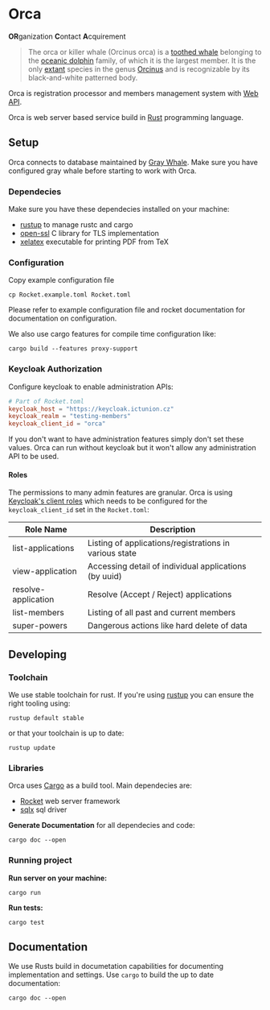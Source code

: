 # Orca

**OR**ganization **C**ontact **A**cquirement

> The orca or killer whale (Orcinus orca) is a [toothed whale](https://en.wikipedia.org/wiki/Toothed_whale)
> belonging to the [oceanic dolphin](https://en.wikipedia.org/wiki/Oceanic_dolphin) family, of which it is the largest member.
> It is the only [extant](https://en.wikipedia.org/wiki/Neontology#Extant_taxa_versus_extinct_taxa)
> species in the genus [Orcinus](https://en.wikipedia.org/wiki/Orcinus)
> and is recognizable by its black-and-white patterned body.

Orca is registration processor and members management system with [Web API](https://en.wikipedia.org/wiki/Web_API).

Orca is web server based service build in [Rust](rust-lang.org) programming language.

## Setup

Orca connects to database maintained by [Gray Whale](../gray-whale).
Make sure you have configured gray whale before starting to work with Orca.

### Dependecies

Make sure you have these dependecies installed on your machine:

- [rustup](https://rustup.rs/) to manage rustc and cargo
- [open-ssl](https://www.openssl.org/) C library for TLS implementation
- [xelatex](https://xetex.sourceforge.net/) executable for printing PDF from TeX

### Configuration

Copy example configuration file

```
cp Rocket.example.toml Rocket.toml
```

Please refer to example configuration file and rocket documentation for documentation on configuration.

We also use cargo features for compile time configuration like:

```
cargo build --features proxy-support
```

### Keycloak Authorization

Configure keycloak to enable administration APIs:

```toml
# Part of Rocket.toml
keycloak_host = "https://keycloak.ictunion.cz"
keycloak_realm = "testing-members"
keycloak_client_id = "orca"
```

If you don't want to have administration features simply don't set these values.
Orca can run without keycloak but it won't allow any administration API to be used.

#### Roles

The permissions to many admin features are granular.
Orca is using [Keycloak's client roles](https://www.keycloak.org/docs/latest/server_admin/#core-concepts-and-terms)
which needs to be configured for the `keycloak_client_id` set in the `Rocket.toml`:

| Role Name           | Description                                            |
|---------------------|--------------------------------------------------------|
| list-applications   | Listing of applications/registrations in various state |
| view-application    | Accessing detail of individual applications (by uuid)  |
| resolve-application | Resolve (Accept / Reject) applications                 |
| list-members        | Listing of all past and current members                |
| super-powers        | Dangerous actions like hard delete of data             |

## Developing

### Toolchain

We use stable toolchain for rust.
If you're using [rustup](https://rustup.rs/) you can ensure the right tooling using:

```
rustup default stable
```

or that your toolchain is up to date:

```
rustup update
```

### Libraries

Orca uses [Cargo](https://doc.rust-lang.org/cargo/) as a build tool.
Main dependecies are:

- [Rocket](https://rocket.rs/) web server framework
- [sqlx](https://crates.io/crates/sqlx) sql driver

__Generate Documentation__ for all dependecies and code:

```
cargo doc --open
```

### Running project

__Run server on your machine:__

```
cargo run
```

__Run tests:__

```
cargo test
```

## Documentation

We use Rusts build in documetation capabilities for documenting implementation
and settings. Use `cargo` to build the up to date documentation:

```
cargo doc --open
```
